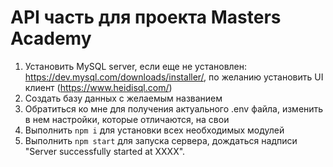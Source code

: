 # API часть для проекта Masters Academy
1. Установить MySQL server, если еще не установлен: https://dev.mysql.com/downloads/installer/, по желанию установить UI клиент (https://www.heidisql.com/)
1. Создать базу данных с желаемым названием
1. Обратиться ко мне для получения актуального .env файла, изменить в нем настройки, которые отличаются, на свои
1. Выполнить ```npm i``` для установки всех необходимых модулей
1. Выполнить ```npm start``` для запуска сервера, дождаться надписи "Server successfully started at ХХХХ".
